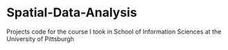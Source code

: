 # Spatial-Data-Analysis
Projects code for the course I took in School of Information Sciences at the University of Pittsburgh
